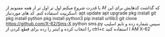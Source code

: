 

با قدرت شروع میکنم
اول تر اول تر از همه ممنونم از Af که گذاشت  کدهایش برای این اسکریپت استفاده کنم.
کد های موردنیاز:
apt update 
apt upgrade
pkg install git 
pkg install python
pkg install python3
pip install urllib3
git clone https://github.com/X-62/Sms-X
python sms.py
سپس شماره زده و تایم اسلیپ را انتخاب کرده و اینتر را زده برای قطع کردن از ctrl+c استفاده کنید
I AM X-62

